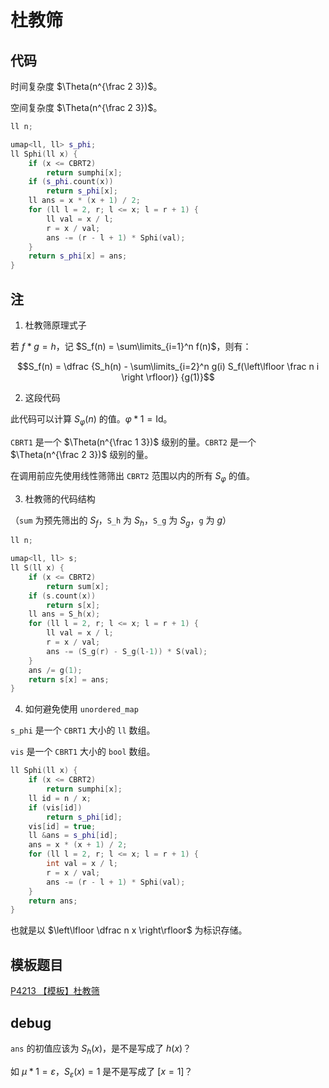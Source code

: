 # 杜教筛

## 代码

时间复杂度 $\Theta(n^{\frac 2 3})$。

空间复杂度 $\Theta(n^{\frac 2 3})$。

```cpp
ll n;

umap<ll, ll> s_phi;
ll Sphi(ll x) {
    if (x <= CBRT2)
        return sumphi[x];
    if (s_phi.count(x))
        return s_phi[x];
    ll ans = x * (x + 1) / 2;
    for (ll l = 2, r; l <= x; l = r + 1) {
        ll val = x / l;
        r = x / val;
        ans -= (r - l + 1) * Sphi(val);
    }
    return s_phi[x] = ans;
}
```

## 注

1. 杜教筛原理式子

若 $f * g = h$，记 $S_f(n) = \sum\limits_{i=1}^n f(n)$，则有：

$$S_f(n) = \dfrac {S_h(n) - \sum\limits_{i=2}^n g(i) S_f(\left\lfloor \frac n i \right \rfloor)} {g(1)}$$

2. 这段代码

此代码可以计算 $S_\varphi(n)$ 的值。$\varphi * 1 = \text{Id}$。

`CBRT1` 是一个 $\Theta(n^{\frac 1 3})$ 级别的量。`CBRT2` 是一个 $\Theta(n^{\frac 2 3})$ 级别的量。

在调用前应先使用线性筛筛出 `CBRT2` 范围以内的所有 $S_\varphi$ 的值。

3. 杜教筛的代码结构

（`sum` 为预先筛出的 $S_f$，`S_h` 为 $S_h$，`S_g` 为 $S_g$，`g` 为 $g$）

```cpp
ll n;

umap<ll, ll> s;
ll S(ll x) {
    if (x <= CBRT2)
        return sum[x];
    if (s.count(x))
        return s[x];
    ll ans = S_h(x);
    for (ll l = 2, r; l <= x; l = r + 1) {
        ll val = x / l;
        r = x / val;
        ans -= (S_g(r) - S_g(l-1)) * S(val);
    }
    ans /= g(1);
    return s[x] = ans;
}
```

4. 如何避免使用 `unordered_map`

`s_phi` 是一个 `CBRT1` 大小的 `ll` 数组。

`vis` 是一个 `CBRT1` 大小的 `bool` 数组。

```cpp
ll Sphi(ll x) {
    if (x <= CBRT2)
        return sumphi[x];
    ll id = n / x;
    if (vis[id])
        return s_phi[id];
    vis[id] = true;
    ll &ans = s_phi[id];
    ans = x * (x + 1) / 2;
    for (ll l = 2, r; l <= x; l = r + 1) {
        int val = x / l;
        r = x / val;
        ans -= (r - l + 1) * Sphi(val);
    }
    return ans;
}
```

也就是以 $\left\lfloor \dfrac n x \right\rfloor$ 为标识存储。

## 模板题目

[P4213 【模板】杜教筛](https://www.luogu.com.cn/problem/P4213)

## debug

`ans` 的初值应该为 $S_h(x)$，是不是写成了 $h(x)$？

如 $\mu * 1 = \varepsilon$，$S_\varepsilon(x) = 1$ 是不是写成了 $[x = 1]$？